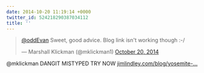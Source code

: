 ```yaml
---
date: 2014-10-20 11:19:14 +0000
twitter_id: 524218290387034112
title: ''
---
```


<blockquote class="twitter-tweet"><p lang="en" dir="ltr"><a href="https://twitter.com/oddEvan?ref_src=twsrc%5Etfw">@oddEvan</a> Sweet, good advice. Blog link isn&#39;t working though :-/</p>&mdash; Marshall Klickman (@mklickman1) <a href="https://twitter.com/mklickman1/status/524217977907204098?ref_src=twsrc%5Etfw">October 20, 2014</a></blockquote>
<script async src="https://platform.twitter.com/widgets.js" charset="utf-8"></script>

@mklickman DANGIT MISTYPED TRY NOW [jimlindley.com/blog/yosemite-…](https://jimlindley.com/blog/yosemite-upgrade-homebrew-tips/)
